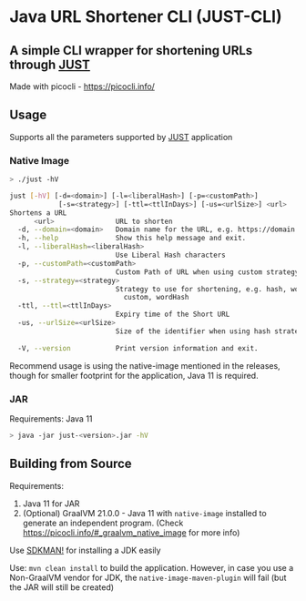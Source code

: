 # Java URL Shortener CLI (JUST-CLI)

## A simple CLI wrapper for shortening URLs through [JUST](https://github.com/darshitpp/url-shortener)

Made with picocli - https://picocli.info/


## Usage

Supports all the parameters supported by [JUST](https://github.com/darshitpp/url-shortener) application

### Native Image
```bash
> ./just -hV

just [-hV] [-d=<domain>] [-l=<liberalHash>] [-p=<customPath>]
            [-s=<strategy>] [-ttl=<ttlInDays>] [-us=<urlSize>] <url>
Shortens a URL
      <url>               URL to shorten
  -d, --domain=<domain>   Domain name for the URL, e.g. https://domain.com
  -h, --help              Show this help message and exit.
  -l, --liberalHash=<liberalHash>
                          Use Liberal Hash characters
  -p, --customPath=<customPath>
                          Custom Path of URL when using custom strategy
  -s, --strategy=<strategy>
                          Strategy to use for shortening, e.g. hash, word,
                            custom, wordHash
  -ttl, --ttl=<ttlInDays>
                          Expiry time of the Short URL
  -us, --urlSize=<urlSize>
                          Size of the identifier when using hash strategy
  
  -V, --version           Print version information and exit.
```

Recommend usage is using the native-image mentioned in the releases, though for smaller footprint for the application, Java 11 is required.

### JAR

Requirements: Java 11
```bash
> java -jar just-<version>.jar -hV
```

## Building from Source

Requirements:
1. Java 11 for JAR
2. (Optional) GraalVM 21.0.0 - Java 11 with `native-image` installed to generate an independent program. (Check https://picocli.info/#_graalvm_native_image for more info)

Use [SDKMAN!](https://sdkman.io/) for installing a JDK easily

Use: `mvn clean install` to build the application. However, in case you use a Non-GraalVM vendor for JDK, the `native-image-maven-plugin` will fail (but the JAR will still be created)